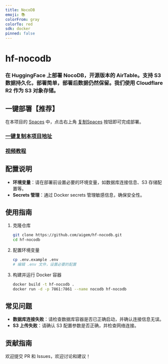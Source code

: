 ```yaml
---
title: NocoDB
emoji: 📚
colorFrom: gray
colorTo: red
sdk: docker
pinned: false
---
```


# hf-nocodb

### 在 HuggingFace 上部署 NocoDB，开源版本的 AirTable。支持 S3 数据持久化，部署简单，部署后数据仍然保留。我们使用 Cloudflare R2 作为 S3 对象存储。

## 一键部署【推荐】

在本项目的 [Spaces](https://huggingface.co/spaces/fuliai/nocodb) 中，点击右上角 [复制Spaces](https://huggingface.co/spaces/fuliai/nocodb) 按钮即可完成部署。

### [一键复制本项目地址](https://huggingface.co/spaces/fuliai/nocodb)

### [视频教程](https://www.bilibili.com/video/BV1SP2mYBEjC/)

## 配置说明

- **环境变量**：请在部署前设置必要的环境变量，如数据库连接信息、S3 存储配置等。
- **Secrets 管理**：通过 Docker secrets 管理敏感信息，确保安全性。

## 使用指南

1. 克隆仓库
    ```bash
    git clone https://github.com/aigem/hf-nocodb.git
    cd hf-nocodb
    ```

2. 配置环境变量
    ```bash
    cp .env.example .env
    # 编辑 .env 文件，设置必要的配置
    ```

3. 构建并运行 Docker 容器
    ```bash
    docker build -t hf-nocodb .
    docker run -d -p 7861:7861 --name nocodb hf-nocodb
    ```

## 常见问题

- **数据库连接失败**：请检查数据库容器是否已正确启动，并确认连接信息无误。
- **S3 上传失败**：请确认 S3 配置参数是否正确，并检查网络连接。

## 贡献指南

欢迎提交 PR 和 Issues，欢迎讨论和建议！
